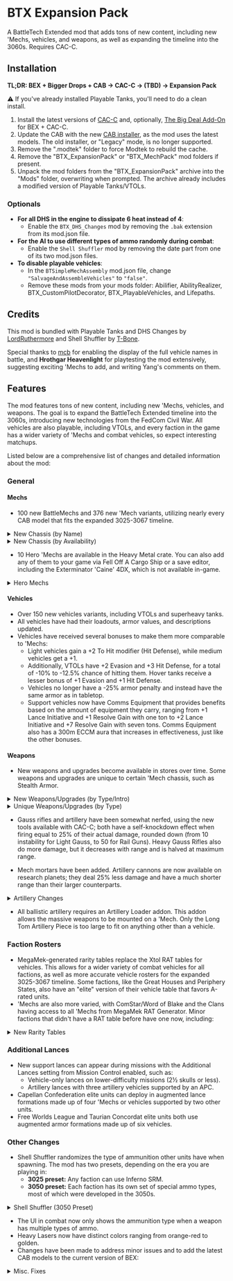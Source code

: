 # BTX Expansion Pack

A BattleTech Extended mod that adds tons of new content, including new 'Mechs, vehicles, and weapons, as well as expanding the timeline into the 3060s. Requires CAC-C.

## Installation

**TL;DR: BEX + Bigger Drops + CAB → CAC-C → (TBD) → Expansion Pack**

⚠ If you've already installed Playable Tanks, you'll need to do a clean install.

1. Install the latest versions of [CAC-C](https://github.com/mcb5637/BTX_CAC_Compatibility/releases/latest) and, optionally, [The Big Deal Add-On](https://discourse.modsinexile.com/t/the-big-deal-add-on-for-battletech-extended-3025-3061/631) for BEX + CAC-C.
2. Update the CAB with the new [CAB installer](https://discourse.modsinexile.com/t/community-assets-bundle-cab/115), as the mod uses the latest models. The old installer, or "Legacy" mode, is no longer supported.
5. Remove the ".modtek" folder to force Modtek to rebuild the cache.
6. Remove the "BTX_ExpansionPack" or "BTX_MechPack" mod folders if present.
7. Unpack the mod folders from the "BTX_ExpansionPack" archive into the "Mods" folder, overwriting when prompted. The archive already includes a modified version of Playable Tanks/VTOLs.

### Optionals
- **For all DHS in the engine to dissipate 6 heat instead of 4**:
  - Enable the `BTX_DHS_Changes` mod by removing the `.bak` extension from its mod.json file.
- **For the AI to use different types of ammo randomly during combat**:
  - Enable the `Shell Shuffler` mod by removing the date part from one of its two mod.json files.
- **To disable playable vehicles**:
  - In the `BTSimpleMechAssembly` mod.json file, change `"SalvageAndAssembleVehicles"` to `"false"`.
  - Remove these mods from your mods folder: Abilifier, AbilityRealizer, BTX_CustomPilotDecorator, BTX_PlayableVehicles, and Lifepaths.

## Credits

This mod is bundled with Playable Tanks and DHS Changes by [LordRuthermore](https://github.com/lordruthermore) and Shell Shuffler by [T-Bone](https://github.com/ajkroeg).

Special thanks to [mcb](https://github.com/mcb5637) for enabling the display of the full vehicle names in battle, and **Hrothgar Heavenlight** for playtesting the mod extensively, suggesting exciting 'Mechs to add, and writing Yang's comments on them.

## Features

The mod features tons of new content, including new 'Mechs, vehicles, and weapons. The goal is to expand the BattleTech Extended timeline into the 3060s, introducing new technologies from the FedCom Civil War. All vehicles are also playable, including VTOLs, and every faction in the game has a wider variety of 'Mechs and combat vehicles, so expect interesting matchups.

Listed below are a comprehensive list of changes and detailed information about the mod:

### General

#### Mechs
- 100 new BattleMechs and 376 new 'Mech variants, utilizing nearly every CAB model that fits the expanded 3025-3067 timeline.

<details>
  <summary>New Chassis (by Name)</summary>

| Name                              | Class          | Mass     | Intro        | Faction Availability                                                                |
| :-------------------------------- | :------------: | :------: | :----------: | :---------------------------------------------------------------------------------- |
| Akuma                             | Assault        | 90       | 3058         | Draconis Combine                                                                    |
| Albatross                         | Assault        | 95       | 3053         | Free Worlds League, Word of Blake                                                   |
| Anubis                            | Light          | 30       | 3063         | Capellan Confederation, Magistracy of Canopus, Taurian Concordat                    |
| Arctic Fox                        | Light          | 30       | 3059         | Clan Wolf-In-exile                                                                  |
| Arctic Wolf                       | Medium         | 40       | 3059         | Clan Wolf-In-Exile                                                                  |
| Argus                             | Heavy          | 60       | 3062         | Federated Suns                                                                      |
| Assassin II                       | Medium         | 45       | 3060         | Federated Suns                                                                      |
| Barghest                          | Heavy          | 70       | 3058         | Lyran Commonwealth                                                                  |
| Battle Cobra                      | Medium         | 40       | 2873<br>3063 | Clans<br>ComStar                                                                    |
| Battle Hawk                       | Light          | 30       | 3053         | Federated Suns, Lyran Commonwealth                                                  |
| Bellerophon                       | Heavy          | 60       | 2442         | Free Worlds League                                                                  |
| Bishamon                          | Medium         | 45       | 3060         | Draconis Combine, Free Worlds League                                                |
| Black Heart                       | Heavy          | 70       | 3069         | Word of Blake (3060+)                                                               |
| Black Watch                       | Assault        | 85       | 3061         | Successor States                                                                    |
| Blitzkrieg                        | Medium         | 50       | 3061         | Lyran Commonwealth, Free Worlds League                                              |
| Bombard                           | Medium         | 50       | 3054         | Lyran Commonwealth                                                                  |
| Brigand                           | Light          | 25       | 3065         | Pirates                                                                             |
| Buccaneer                         | Medium         | 55       | 3055         | Free Worlds League, Word of Blake                                                   |
| Champion LAM                      | Heavy          | 60       | 2699         | Word of Blake                                                                       |
| Chimera                           | Medium         | 40       | 3063         | FedCom, Draconis Combine, Word of Blake                                             |
| Cossack                           | Light          | 20       | 3060         | St. Ives Compact, ComStar                                                           |
| Crosscut                          | Light          | 30       | 2650         | Pirates                                                                             |
| Dervish IIC                       | Medium         | 55       | 3058         | Clan Smoke Jaguar                                                                   |
| Dig King /<br>Dig Lord            | Light<br>Heavy | 35<br>65 | 2573<br>3057 | Pirates<br>FedCom                                                                   |
| Dragoon                           | Heavy          | 70       | 2771         | ComStar                                                                             |
| Fafnir                            | Assault        | 100      | 3063         | Lyran Commonwealth                                                                  |
| Fire Falcon                       | Light          | 25       | 3052         | Clan Jade Falcon, Nova Cat, Steel Viper                                             |
| Fox                               | Medium         | 50       | 2824         | Clan Ghost Bear                                                                     |
| Galahad (Glass Spider)            | Heavy          | 60       | 2834         | Clans                                                                               |
| Gladiator-B (Executioner-B)       | Assault        | 95       | 2873         | Clans                                                                               |
| Grand Crusader                    | Assault        | 80       | 3053         | Word of Blake                                                                       |
| Gulon                             | Light          | 25       | 3000         | Outworlds Alliance                                                                  |
| Gurkha                            | Light          | 35       | 3063         | Word of Blake                                                                       |
| Hammer                            | Light          | 30       | 3053         | Free Worlds League, Word of Blake, Capellan Confederation                           |
| Hellfire                          | Heavy          | 60       | 3058         | Clan Steel Viper                                                                    |
| Hellhound II (Hellcat)            | Medium         | 50       | 3065         | Clan Jade Falcon                                                                    |
| Hellspawn                         | Medium         | 45       | 3062         | Federated Suns                                                                      |
| Hybrid Rifleman                   | Heavy          | 60       | 3025         | Unique (Heavy Metal Crate)                                                          |
| Iron Cheetah                      | Assault        | 100      | 3054         | Clan Smoke Jaguar                                                                   |
| Jackrabbit                        | Light          | 25       | 2765         | ComStar, Word of Blake                                                              |
| JagerMech III                     | Heavy          | 65       | 3058         | Federated Suns                                                                      |
| Jinggau                           | Heavy          | 65       | 3060         | Trinity Alliance (Capellan Confederation, Magistracy of Canopus, Taurian Concordat) |
| Juggernaut                        | Assault        | 90       | 3053         | Lyran Commonwealth                                                                  |
| Kabuto                            | Light          | 20       | 3059         | Draconis Combine                                                                    |
| Kiso                              | Assault        | 100      | 2703         | Draconis Combine                                                                    |
| Komodo                            | Medium         | 45       | 3053         | Draconis Combine, Free Rasalhague Republic                                          |
| Lightray                          | Medium         | 55       | 3064         | Word of Blake                                                                       |
| Lao Hu                            | Heavy          | 75       | 3062         | Capellan Confederation                                                              |
| Lineholder                        | Medium         | 55       | 3058         | Inner Sphere                                                                        |
| Lupus                             | Heavy          | 60       | 2857         | Clan Steel Viper                                                                    |
| Mad Cat Mk II                     | Assault        | 90       | 3062         | Clan Diamond Shark                                                                  |
| Mantis                            | Light          | 30       | 3052         | Lyran Commonwealth (3061+)                                                          |
| Marshal                           | Medium         | 55       | 3059         | Trinity Alliance                                                                    |
| Matar                             | Superheavy     | 110      | 2775         | ComStar (3036+)                                                                     |
| Men Shen                          | Medium         | 55       | 3060         | Capellan Confederation, Magistracy of Canopus                                       |
| Mercury II /<br>Coyotl            | Medium         | 40       | 2823<br>2854 | Clan Diamond Shark<br>Clan Wolf (<3058)                                             |
| Minsk                             | Heavy          | 70       | 2830         | Clan Ghost Bear (3052+)                                                             |
| Naga                              | Assault        | 80       | 2869         | Clans                                                                               |
| Nexus                             | Light          | 25       | 3054         | ComStar / Word of Blake                                                             |
| Night Chanter (Crab Omni)         | Medium         | 45       | 2865         | Clan Jade Falcon, Wolf (Harvest Trials)                                             |
| Nightsky                          | Medium         | 50       | 3053         | FedCom                                                                              |
| Osiris                            | Light          | 30       | 3063         | Federated Suns                                                                      |
| Peregrine (Horned Owl)            | Light          | 35       | 2835         | Clans                                                                               |
| Phantom                           | Medium         | 40       | 3052         | Clan Jade Falcon, Snow Raven, Wolf                                                  |
| Phoenix Hawk IIC                  | Assault        | 80       | 2851         | Clans                                                                               |
| Pouncer                           | Medium         | 40       | 3050         | Clan Nova Cat, Wolf                                                                 |
| Prometheus                        | Heavy          | 75       | 3053         | Federated Suns                                                                      |
| Pulverizer                        | Assault        | 90       | 2823         | Clan Ghost Bear                                                                     |
| Raijin                            | Medium         | 50       | 3052         | ComStar / Word of Blake                                                             |
| Rampage                           | Assault        | 85       | 2735         | Periphery States, ComStar / Word of Blake                                           |
| Rattlesnake                       | Light          | 35       | 3042         | Federated Suns                                                                      |
| Razorback                         | Light          | 30       | 3063         | FedCom                                                                              |
| Rising Star /<br>Legacy           | Assault        | 80       | 2692<br>3064 | ComStar<br>Word of Blake                                                            |
| Roughneck                         | Heavy          | 65       | 3050         | FedCom                                                                              |
| Schwerer Gustav                   | Assault        | 100      | 3073         | Free Worlds League (3064+)                                                          |
| Screamer LAM                      | Medium         | 55       | 2774         | Snord's Irregulars                                                                  |
| Sentry                            | Medium         | 40       | 3056         | Federated Suns, Word of Blake                                                       |
| Sha Yu                            | Medium         | 40       | 3063         | Capellan Confederation, Magistracy of Canopus                                       |
| Shadow Hawk IIC                   | Medium         | 45       | 2831         | Clans                                                                               |
| Sidewinder                        | Heavy          | 75       | 3047         | Clan Jade Falcon                                                                    |
| Slagmaiden                        | Medium         | 55       | 3076         | Arc-Royal DC (3067+)                                                                |
| Spartan                           | Assault        | 80       | 2764         | ComStar / Word of Blake                                                             |
| Spirit Walker (Black Knight Omni) | Heavy          | 75       | 2866         | Clan Jade Falcon, Wolf (Harvest Trials)                                             |
| Stag / Stag II                    | Medium         | 45       | 2823         | Clans (3052+)                                                                       |
| Star Adder (Blood Asp)            | Assault        | 90       | 3060         | Clan Diamond Shark, Steel Viper                                                     |
| Stiletto                          | Ultralight     | 15       | 2473         | Draconis Combine                                                                    |
| Storm Giant /<br>Scylla           | Assault        | 100      | 2862<br>3062 | Clan Steel Viper (3051+)<br>Clan Jade Falcon, Snow Raven, Steel Viper               |
| Tempest                           | Heavy          | 65       | 3055         | Free Worlds League, Word of Blake                                                   |
| Templar                           | Assault        | 85       | 3062         | Federated Suns                                                                      |
| Thanatos                          | Heavy          | 75       | 3061         | FedCom                                                                              |
| Thresher                          | Heavy          | 60       | 2849         | Clans                                                                               |
| Titan                             | Assault        | 100      | 2765         | Federated Suns                                                                      |
| Uziel                             | Medium         | 50       | 3063         | FedCom                                                                              |
| Vanquisher                        | Assault        | 100      | 3063         | Word of Blake                                                                       |
| Verfolger                         | Heavy          | 65       | 3063         | Lyran Commonwealth                                                                  |
| Viper                             | Heavy          | 70       | 2832         | Free Worlds League                                                                  |
| Volkh                             | Medium         | 45       | 3063         | Lyran Commonwealth                                                                  |
| War Dog                           | Heavy          | 75       | 3052         | Inner Sphere                                                                        |
| Warthog                           | Assault        | 95       | 3059         | Clans                                                                               |
| Zeus-X                            | Assault        | 80       | 3054         | Federated Suns                                                                      |

² Wolf's Dragoons and mercenaries have access to many of these 'Mechs.
</details>

<details>
  <summary>New Chassis (by Availability)</summary>

| Name                              | Class          | Mass     | Avail.       | Faction Availability                                                                |
| :-------------------------------- | :------------: | :------: | :----------: | :---------------------------------------------------------------------------------- |
| Bellerophon                       | Heavy          | 60       | 3025         | Free Worlds League                                                                  |
| Champion LAM                      | Heavy          | 60       | 3025         | Word of Blake                                                                       |
| Crosscut                          | Light          | 30       | 3025         | Pirates                                                                             |
| Dig King /<br>Dig Lord            | Light<br>Heavy | 35<br>65 | 3025<br>3057 | Pirates<br>FedCom                                                                   |
| Dragoon                           | Heavy          | 70       | 3025         | ComStar                                                                             |
| Gulon                             | Light          | 25       | 3025         | Outworlds Alliance                                                                  |
| Hybrid Rifleman                   | Heavy          | 60       | 3025         | Unique (Heavy Metal Crate)                                                          |
| Jackrabbit                        | Light          | 25       | 3025         | ComStar, Word of Blake                                                              |
| Kiso                              | Assault        | 100      | 3025         | Draconis Combine                                                                    |
| Rampage                           | Assault        | 85       | 3025         | Periphery States, ComStar / Word of Blake                                           |
| Rising Star /<br>Legacy           | Assault        | 80       | 3025<br>3064 | ComStar<br>Word of Blake                                                            |
| Screamer LAM                      | Medium         | 55       | 3025         | Snord's Irregulars                                                                  |
| Spartan                           | Assault        | 80       | 3025         | ComStar / Word of Blake                                                             |
| Stiletto                          | Ultralight     | 15       | 3025         | Draconis Combine                                                                    |
| Titan                             | Assault        | 100      | 3025         | Federated Suns                                                                      |
| Viper                             | Heavy          | 70       | 3025         | Free Worlds League                                                                  |
| Matar                             | Superheavy     | 110      | 3036         | ComStar (3036+)                                                                     |
| Rattlesnake                       | Light          | 35       | 3042         | Federated Suns                                                                      |
| Battle Cobra                      | Medium         | 40       | 3049<br>3063 | Clans<br>ComStar                                                                    |
| Fox                               | Medium         | 50       | 3049         | Clan Ghost Bear                                                                     |
| Galahad (Glass Spider)            | Heavy          | 60       | 3049         | Clans                                                                               |
| Gladiator-B (Executioner-B)       | Assault        | 95       | 3049         | Clans                                                                               |
| Lupus                             | Heavy          | 60       | 3049         | Clan Steel Viper                                                                    |
| Mercury II /<br>Coyotl            | Medium         | 40       | 3049         | Clan Diamond Shark<br>Clan Wolf (<3058)                                             |
| Naga                              | Assault        | 80       | 3049         | Clans                                                                               |
| Peregrine (Horned Owl)            | Light          | 35       | 3049         | Clans                                                                               |
| Phoenix Hawk IIC                  | Assault        | 80       | 3049         | Clans                                                                               |
| Pulverizer                        | Assault        | 90       | 3049         | Clan Ghost Bear                                                                     |
| Shadow Hawk IIC                   | Medium         | 45       | 3049         | Clans                                                                               |
| Sidewinder                        | Heavy          | 75       | 3049         | Clan Jade Falcon                                                                    |
| Thresher                          | Heavy          | 60       | 3049         | Clans                                                                               |
| Pouncer                           | Medium         | 40       | 3050         | Clan Nova Cat, Wolf                                                                 |
| Roughneck                         | Heavy          | 65       | 3050         | FedCom                                                                              |
| Storm Giant /<br>Scylla           | Assault        | 100      | 3051<br>3062 | Clan Steel Viper (3051+)<br>Clan Jade Falcon, Snow Raven, Steel Viper               |
| Fire Falcon                       | Light          | 25       | 3052         | Clan Jade Falcon, Nova Cat, Steel Viper                                             |
| Minsk                             | Heavy          | 70       | 3052         | Clan Ghost Bear (3052+)                                                             |
| Phantom                           | Medium         | 40       | 3052         | Clan Jade Falcon, Snow Raven, Wolf                                                  |
| Raijin                            | Medium         | 50       | 3052         | ComStar / Word of Blake                                                             |
| Stag / Stag II                    | Medium         | 45       | 3052         | Clans (3052+)                                                                       |
| War Dog                           | Heavy          | 75       | 3052         | Inner Sphere                                                                        |
| Albatross                         | Assault        | 95       | 3053         | Free Worlds League, Word of Blake                                                   |
| Battle Hawk                       | Light          | 30       | 3053         | Federated Suns, Lyran Commonwealth                                                  |
| Grand Crusader                    | Assault        | 80       | 3053         | Word of Blake                                                                       |
| Hammer                            | Light          | 30       | 3053         | Free Worlds League, Word of Blake, Capellan Confederation                           |
| Juggernaut                        | Assault        | 90       | 3053         | Lyran Commonwealth                                                                  |
| Komodo                            | Medium         | 45       | 3053         | Draconis Combine, Free Rasalhague Republic                                          |
| Nightsky                          | Medium         | 50       | 3053         | FedCom                                                                              |
| Prometheus                        | Heavy          | 75       | 3053         | Federated Suns                                                                      |
| Bombard                           | Medium         | 50       | 3054         | Lyran Commonwealth                                                                  |
| Iron Cheetah                      | Assault        | 100      | 3054         | Clan Smoke Jaguar                                                                   |
| Nexus                             | Light          | 25       | 3054         | ComStar / Word of Blake                                                             |
| Zeus-X                            | Assault        | 80       | 3054         | Federated Suns                                                                      |
| Buccaneer                         | Medium         | 55       | 3055         | Free Worlds League, Word of Blake                                                   |
| Tempest                           | Heavy          | 65       | 3055         | Free Worlds League, Word of Blake                                                   |
| Sentry                            | Medium         | 40       | 3056         | Federated Suns, Word of Blake                                                       |
| Akuma                             | Assault        | 90       | 3058         | Draconis Combine                                                                    |
| Barghest                          | Heavy          | 70       | 3058         | Lyran Commonwealth                                                                  |
| Dervish IIC                       | Medium         | 55       | 3058         | Clan Smoke Jaguar                                                                   |
| Hellfire                          | Heavy          | 60       | 3058         | Clan Steel Viper                                                                    |
| JagerMech III                     | Heavy          | 65       | 3058         | Federated Suns                                                                      |
| Lineholder                        | Medium         | 55       | 3058         | Inner Sphere                                                                        |
| Arctic Fox                        | Light          | 30       | 3059         | Clan Wolf-In-exile                                                                  |
| Arctic Wolf                       | Medium         | 40       | 3059         | Clan Wolf-In-Exile                                                                  |
| Kabuto                            | Light          | 20       | 3059         | Draconis Combine                                                                    |
| Marshal                           | Medium         | 55       | 3059         | Trinity Alliance                                                                    |
| Night Chanter (Crab Omni)         | Medium         | 45       | 3059         | Clan Jade Falcon, Wolf (Harvest Trials)                                             |
| Spirit Walker (Black Knight Omni) | Heavy          | 75       | 3059         | Clan Jade Falcon, Wolf (Harvest Trials)                                             |
| Warthog                           | Assault        | 95       | 3059         | Clans                                                                               |
| Assassin II                       | Medium         | 45       | 3060         | Federated Suns                                                                      |
| Bishamon                          | Medium         | 45       | 3060         | Draconis Combine, Free Worlds League                                                |
| Black Heart                       | Heavy          | 70       | 3060         | Word of Blake (3060+)                                                               |
| Cossack                           | Light          | 20       | 3060         | St. Ives Compact, ComStar                                                           |
| Jinggau                           | Heavy          | 65       | 3060         | Trinity Alliance (Capellan Confederation, Magistracy of Canopus, Taurian Concordat) |
| Men Shen                          | Medium         | 55       | 3060         | Capellan Confederation, Magistracy of Canopus                                       |
| Star Adder (Blood Asp)            | Assault        | 90       | 3060         | Clan Diamond Shark, Steel Viper                                                     |
| Black Watch                       | Assault        | 85       | 3061         | Successor States                                                                    |
| Blitzkrieg                        | Medium         | 50       | 3061         | Lyran Commonwealth, Free Worlds League                                              |
| Mantis                            | Light          | 30       | 3061         | Lyran Commonwealth (3061+)                                                          |
| Thanatos                          | Heavy          | 75       | 3061         | FedCom                                                                              |
| Argus                             | Heavy          | 60       | 3062         | Federated Suns                                                                      |
| Hellspawn                         | Medium         | 45       | 3062         | Federated Suns                                                                      |
| Lao Hu                            | Heavy          | 75       | 3062         | Capellan Confederation                                                              |
| Mad Cat Mk II                     | Assault        | 90       | 3062         | Clan Diamond Shark                                                                  |
| Templar                           | Assault        | 85       | 3062         | Federated Suns                                                                      |
| Anubis                            | Light          | 30       | 3063         | Capellan Confederation, Magistracy of Canopus, Taurian Concordat                    |
| Chimera                           | Medium         | 40       | 3063         | FedCom, Draconis Combine, Word of Blake                                             |
| Fafnir                            | Assault        | 100      | 3063         | Lyran Commonwealth                                                                  |
| Gurkha                            | Light          | 35       | 3063         | Word of Blake                                                                       |
| Osiris                            | Light          | 30       | 3063         | Federated Suns                                                                      |
| Razorback                         | Light          | 30       | 3063         | FedCom                                                                              |
| Sha Yu                            | Medium         | 40       | 3063         | Capellan Confederation, Magistracy of Canopus                                       |
| Uziel                             | Medium         | 50       | 3063         | FedCom                                                                              |
| Vanquisher                        | Assault        | 100      | 3063         | Word of Blake                                                                       |
| Verfolger                         | Heavy          | 65       | 3063         | Lyran Commonwealth                                                                  |
| Volkh                             | Medium         | 45       | 3063         | Lyran Commonwealth                                                                  |
| Lightray                          | Medium         | 55       | 3064         | Word of Blake                                                                       |
| Schwerer Gustav                   | Assault        | 100      | 3064         | Free Worlds League (3064+)                                                          |
| Brigand                           | Light          | 25       | 3065         | Pirates                                                                             |
| Hellhound II (Hellcat)            | Medium         | 50       | 3065         | Clan Jade Falcon                                                                    |
| Slagmaiden                        | Medium         | 55       | 3067         | Arc-Royal DC (3067+)                                                                |

² Wolf's Dragoons and mercenaries have access to many of these 'Mechs.
</details>

- 10 Hero 'Mechs are available in the Heavy Metal crate. You can also add any of them to your game via Fell Off A Cargo Ship or a save editor, including the Exterminator 'Caine' 4DX, which is not available in-game.

<details>
  <summary>Hero Mechs</summary>

| Name                       | Model Code | Intro | Pilot                               |
| :------------------------- | :--------: | :---: | :---------------------------------- |
| Assassin 'Servitor'        | ASN-SRV    | 3066  | None (custom variant of the ASN-99) |
| BattleMaster 'Red Corsair' | BLR-RC     | 3055  | Nekane 'Red Corsair' Hazen          |
| Black Knight 'Red Reaper'  | BL-X-KNT   | 3069  | Reginald VanJaster                  |
| Centurion 'Yen-Lo-Wang'    | CN9-YLW    | 3027  | Justin Xiang Allard                 |
| Centurion 'Yen-Lo-Wang 2'  | CN9-YLW2   | 3051  | Kai Allard-Liao                     |
| Charger 'Number Seven'     | CGR-N7     | 3025  | Terry Ford                          |
| Exterminator 'Caine'       | EXT-4DX    | 2754  | Caine Barclay                       |
| Hatamoto-Chi 'Shin'        | HTM-S      | 3060  | Shin Yodama (?)                     |
| Hybrid Rifleman 'Sneede'   | RFL-SND    | 3025  | Samual 'Shorty' Sneede              |
| Schwerer Gustav 'Jäger'    | SJ-1X      | 3073  | None (unofficial custom variant)    |
| Vulture (Mad Dog) 'Fury'   | VUL-FURY   | 3059  | Katherine Furey (non-canon variant) |
</details>

#### Vehicles
- Over 150 new vehicles variants, including VTOLs and superheavy tanks.
- All vehicles have had their loadouts, armor values, and descriptions updated.
- Vehicles have received several bonuses to make them more comparable to 'Mechs:
  - Light vehicles gain a +2 To Hit modifier (Hit Defense), while medium vehicles get a +1.
  - Additionally, VTOLs have +2 Evasion and +3 Hit Defense, for a total of -10% to -12.5% chance of hitting them. Hover tanks receive a lesser bonus of +1 Evasion and +1 Hit Defense.
  - Vehicles no longer have a -25% armor penalty and instead have the same armor as in tabletop.
  - Support vehicles now have Comms Equipment that provides benefits based on the amount of equipment they carry, ranging from +1 Lance Initiative and +1 Resolve Gain with one ton to +2 Lance Initiative and +7 Resolve Gain with seven tons. Comms Equipment also has a 300m ECCM aura that increases in effectiveness, just like the other bonuses.

#### Weapons
- New weapons and upgrades become available in stores over time. Some weapons and upgrades are unique to certain 'Mech chassis, such as Stealth Armor.

<details>
  <summary>New Weapons/Upgrades (by Type/Intro)</summary>

| Name                              |   Type    | Intro | Factions                  |
| :-------------------------------- | :-------: | :---: | :------------------------ |
| Light/Medium/Heavy Rifle          | Ballistic |  PS   | *LosTech*                 |
| Thumper/Sniper/Long Tom Cannon    | Ballistic | 3012  | *Research*                |
| Magshot                           | Ballistic | 3059  | Steiner                   |
| Hyper-Velocity AC (HVAC)          | Ballistic | 3059  | Liao                      |
| Rotary AC (RAC)                   | Ballistic | 3060  | Davion                    |
| Light AC (LAC)                    | Ballistic | 3062  | Davion                    |
| Improved Heavy Gauss Rifle (iHGR) | Ballistic | 3065  | Steiner                   |
|  ----                             |           |       |                           |
| Rail Gun                          |  Energy   | 3051  | Marik                     |
| Plasma Rifle                      |  Energy   | 3061  | Liao                      |
| Heavy PPC                         |  Energy   | 3062  | Kurita                    |
| Light PPC                         |  Energy   | 3064  | Kurita                    |
| Bombast Laser                     |  Energy   | 3064  | Steiner                   |
|  ----                             |           |       |                           |
| Bomb Bay²                         |  Missile  | 2680  | *Mining*                  |
| Arrow IV                          |  Missile  | 3044  | Liao<br>All (3049+)       |
| Thunderbolt                       |  Missile  | 3052  | Davion<br>Steiner (3052+) |
| Extended LRM (ELRM)               |  Missile  | 3054  | Steiner<br>Davion (3054+) |
| Enhanced LRM (NLRM)               |  Missile  | 3058  | Davion                    |
|  ----                             |           |       |                           |
| Fluid Gun                         |  Support  |  PS   | *Chemical*                |
| Heavy Flamer                      |  Support  | 3063  | Steiner                   |
| Heavy Machine Gun                 |  Support  | 3063  | Calderon                  |
| Light Machine Gun                 |  Support  | 3064  | Liao                      |
|  ----                             |           |       |                           |
| Airburst Mortar                   |   Ammo    | 3043  | All                       |
| Shaped Charge Mortar              |   Ammo    | 3043  | All                       |
| Swarm Missile                     |   Ammo    | 3049  | Davion<br>All (3058+)     |
| Swarm-I Missile                   |   Ammo    | 3052  | Marik                     |
| Inferno-IV Missile                |   Ammo    | 3053  | Liao                      |
| Thunder-Inferno Missile           |   Ammo    | 3054  | Liao                      |
| Armor-Piercing Ammo               |   Ammo    | 3055  | Davion<br>Steiner (3055+) |
| Precision Ammo                    |   Ammo    | 3058  | Davion                    |
|  ----                             |           |       |                           |
| Laser Insulator                   |   Addon   | 2575  | *Electronics*             |
| Targeting Computer                |   Addon   | 3052  | *Research*                |
| Bloodhound Active Probe           |   Addon   | 3058  | *Black Market*            |
| Laser Anti-Missile System         |   Addon   | 3059  | *Research*                |
| Blue Shield Particle Field Damper |   Addon   | 3061  | *Research*                |
| Apollo MRM FCS                    |   Addon   | 3065  | *Research*                |
| Small/Medium/Large Shield         |   Addon   | 3065  | *Research*                |

² with High-Explosive, Laser-Guided, Cluster, and Inferno Bombs.
</details>

<details>
  <summary>Unique Weapons/Upgrades (by Type)</summary>

| Name                                  | Exclusive to                                                    |
| :------------------------------------ | :-------------------------------------------------------------- |
| Assault Katana                        | Hatamoto-Chi 'Shin'                                             |
| Claws                                 | Mantis                                                          |
| Industrial Weapons²                   | Crosscut, Dig King, Gulon, Kiso                                 |
| Lance / Katar / Mace                  | Volkh                                                           |
| Large Vibroblade<br>Large Shield      | Black Knight 'Red Reaper'                                       |
| Small Kukri                           | Gurkha                                                          |
| Small Vibroblade                      | Assassin 'Servitor'                                             |
| Spikes                                | Bombard                                                         |
|  ----                                 |                                                                 |
| Comms Equipment                       | Support Vehicles                                                |
| Direct Neural Interface               | Prometheus<br>Black Heart                                       |
| Light Active Probe                    | Vulture (Mad Dog) 'Fury'                                        |
| Supercharger                          | Exterminator 'Caine' 4DX<br>Slagmaiden, Super-Griffin and Wasp |
|  ----                                 |                                                                 |
| Composite Chassis<br>Reactive Armor   | Zeus-X                                                          |
| Light Ferro-Fibrous Armor             | Black Knight 'Red Reaper'                                       |
| Stealth Armor                         | Sha Yu<br>Anubis                                                | 

² Includes the Chainsaw, Mining Drill, Pile Driver, and other variants of these weapons.
</details>

- Gauss rifles and artillery have been somewhat nerfed, using the new tools available with CAC-C; both have a self-knockdown effect when firing equal to 25% of their actual damage, rounded down (from 10 instability for Light Gauss, to 50 for Rail Guns). Heavy Gauss Rifles also do more damage, but it decreases with range and is halved at maximum range.

- Mech mortars have been added. Artillery cannons are now available on research planets; they deal 25% less damage and have a much shorter range than their larger counterparts.

<details>
  <summary>Artillery Changes</summary>

| Name            | Damage | AoE Damage | Min. Range | Opt. Range | Max. Range |
| --------------- | -----: | ---------: | ---------: | ---------: | ---------: |
| Mortar/1        |     15 |          5 |        180 |        420 |        630 |
| Thumper Cannon  |     40 |         75 |         90 |        270 |        540 |
| Sniper Cannon   |     60 |        100 |         60 |        240 |        480 |
| Long Tom Cannon |     80 |        150 |        120 |        390 |        780 |
| Arrow IV        |     60 |        120 |        240 |        780 |       1560 |
| ----            |        |            |            |            |            |
| Standard LRM²   |      4 |          0 |        180 |        420 |        630 |
| Extended LRM    |      5 |          0 |        325 |        760 |       1140 |

² Ignores cover and acts like artillery with Swarm Ammo.
</details>

- All ballistic artillery requires an Artillery Loader addon. This addon allows the massive weapons to be mounted on a 'Mech. Only the Long Tom Artillery Piece is too large to fit on anything other than a vehicle.

### Faction Rosters
- MegaMek-generated rarity tables replace the Xtol RAT tables for vehicles. This allows for a wider variety of combat vehicles for all factions, as well as more accurate vehicle rosters for the expanded 3025-3067 timeline. Some factions, like the Great Houses and Periphery States, also have an "elite" version of their vehicle table that favors A-rated units.
- 'Mechs are also more varied, with ComStar/Word of Blake and the Clans having access to all 'Mechs from MegaMek RAT Generator. Minor factions that didn't have a RAT table before have one now, including:

<details>
  <summary>New Rarity Tables</summary>

| Faction/Unit                         |     Years Active         | Unit Rating                        |
| :----------------------------------- | :----------------------: | :--------------------------------- |
| Arc-Royal Defense Cordon             |        3058-3067         | C/Regulars                         |
| Chaos March                          |        3057-3073         | F/Locals                           |
| Clan Wolf-in-Exile                   |        3057-3151         | B/Front Lines<br>C/Second Lines    |
| Clan Snow Raven𓅪 /<br>Raven Alliance |    2807–3082<br>3083-    | F/Provisional Garrison             |
| Duchy of Andurien                    |    3030-3040<br>3079-    | C/Regulars                         |
| New Colony Region /<br>Fronc Reaches |    3060-3066<br>3067-    | C/Regulars                         |
|  ----                                |                          |                                    |
| Eridani Light Horse                  |          2702-           | B/Veterans                         |
| Gray Death Legion                    |        3024-3065         | A/Elites                           |
| Kell Hounds                          |          3010-           | B/Veterans<br>A/Elites (3040+)     |
| Northwind Highlanders                |          -3081           | B/Veterans<br>A/Elites (3059+)     |
| Other Mercenaries                    |           n/a            | C/Regulars<br>F/Locals (Periphery) |
| Pirates                              |           n/a            | F/Locals                           |
| Security Forces²                     |           n/a            | F-/Locals                          |
| Wolf's Dragoons                      |          3005-           | A/Elites                           |

𓅪 The Outworlds Alliance have access to Snow Raven garrison units after 3061.<br>
² Locals sometimes use security forces instead of their own units.
</details>

### Additional Lances
- New support lances can appear during missions with the Additional Lances setting from Mission Control enabled, such as:
    - Vehicle-only lances on lower-difficulty missions (2½ skulls or less).
    - Artillery lances with three artillery vehicles supported by an APC.
- Capellan Confederation elite units can deploy in augmented lance formations made up of four 'Mechs or vehicles supported by two other units.
- Free Worlds League and Taurian Concordat elite units both use augmented armor formations made up of six vehicles.

### Other Changes
- Shell Shuffler randomizes the type of ammunition other units have when spawning. The mod has two presets, depending on the era you are playing in:
    - **3025 preset:** Any faction can use Inferno SRM.
    - **3050 preset:** Each faction has its own set of special ammo types, most of which were developed in the 3050s.

<details>
  <summary>Shell Shuffler (3050 Preset)</summary>

| Faction                 | Ammo Types                                          |
| :---------------------- | :-------------------------------------------------- |
| Davion                  | Armor-Piercing & Precision rounds, plus Swarm LRM   |
| Kurita                  | Dead-Fire SRM and LRM, plus Explosive Narc pods     |
| Liao                    | Inferno SRM, LRM and Arrow IV                       |
| Marik                   | Improved Swarm LRM (Swarm-I LRM)                    |
| Steiner                 | Armor-Piercing rounds and Swarm LRM                 |
| ----                    |                                                     |
| Clans                   | Extended-Range & High-Explosive ATM, plus Swarm LRM |
| ComStar                 | Swarm LRM                                           |
| Word of Blake           | Swarm-I LRM, Explosive and Haywire iNarc pods       |
| Elite Mercenaries       | Any type                                            |
| Pirates  Other Mercs    | Inferno SRM                                         | 
</details>

- The UI in combat now only shows the ammunition type when a weapon has multiple types of ammo.
- Heavy Lasers now have distinct colors ranging from orange-red to golden.
- Changes have been made to address minor issues and to add the latest CAB models to the current version of BEX:

<details>
  <summary>Misc. Fixes</summary>

| Name                   | Changes                                                 |
| :--------------------- | :------------------------------------------------------ |
| Annihilator            | Reduced movement to 3/5 hexes (from 4/7)                |
| Atlas II AS7-D-HT      | Changed armor placement and moved one DHS to the engine |
| Behemoth (Stone Rhino) | Changed to the official designation "BHN"               |
| Catapult CPLT-K5       | Added missing DHS in the engine                         |
| Champion CHP-1N2       | Added missing ferro-fibrous armor                       |
| Crab 27b "Royal Crab"  | Fixed melee damage (65 dmg. like other Crabs)           |
| Cyclops 11-series      | Added extra hardpoints (different from the 10-series)   |
| Enfield                | Switched to its own CAB model                           |
| Exterminator           | Switched to a new CAB model                             |
| Firestarter FS9-OF     | Added Large Engine quirk                                |
| Flashman               | Switched to a new CAB model                             |
| Flea FLE-14            | Fixed max armor values for an ultralight                |
| Garm                   | Reduced overall size to better match tonnage            |
| Grand Dragon DRG-1G    | Fixed energy hadpoints placement                        |
| Gunslinger             | Switched to a new CAB model                             |
| Hatamoto 27T & 27V     | Added missing CASE on side torsos                       |
| Hermes II              | Reduced overall size to better match tonnage            |
| Hornet HNT-161         | Fixed armor placement                                   |
| Kodiak 5               | Added missing DHS in the engine                         |
| Linesman LMN-1PT       | Changed to the correct prefab base model                |
| Loader King LDK-5C     | Added more armor and missing Cargo Bay                  |
| Locust LCT-3S          | Fixed available tonnage                                 |
| Naginata               | Switched to a new CAB model                             |
| Ost Mechs              | Added cross assembly between Ostroc and Ostsol          |
| Phoenix Hawk LAM       | Changed to a different CAB model                        |
| Piranha 1              | Changed to single heat sinks                            |
| Rifleman RFL-5CS       | Added Large Engine quirk                                |
| Shadow Hawk            | Added Rugged quirk                                      |
| Shadow Hawk SHD-3H     | Changed loadout to the official one                     |
| Thunder THR-1L         | Added missing DHS in the engine                         |
| Trebuchet TBT-3C       | Added Large Engine quirk                                |
| UrbanMech              | Reduced movement to 3/5 hexes (from 4/7)                |
</details>
